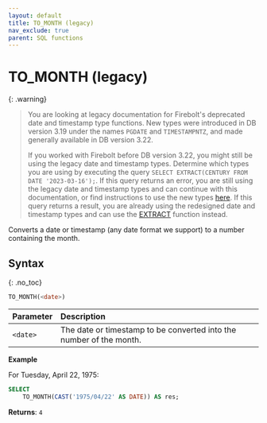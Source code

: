 ```yaml
---
layout: default
title: TO_MONTH (legacy)
nav_exclude: true
parent: SQL functions
---
```


# TO\_MONTH (legacy)

{: .warning}
  >You are looking at legacy documentation for Firebolt's deprecated date and timestamp type functions.
  >New types were introduced in DB version 3.19 under the names `PGDATE` and `TIMESTAMPNTZ`, and made generally available in DB version 3.22.
  >
  >If you worked with Firebolt before DB version 3.22, you might still be using the legacy date and timestamp types.
  >Determine which types you are using by executing the query `SELECT EXTRACT(CENTURY FROM DATE '2023-03-16');`.
  >If this query returns an error, you are still using the legacy date and timestamp types and can continue with this documentation, or find instructions to use the new types [here](../../release-notes/release-notes.md#date-and-timestamp-names-available-for-new-data-types).
  >If this query returns a result, you are already using the redesigned date and timestamp types and can use the [EXTRACT](./extract-new.md) function instead.

Converts a date or timestamp (any date format we support) to a number containing the month.

## Syntax
{: .no_toc}

```sql
TO_MONTH(<date>)
```

| Parameter | Description                                                         |
| :--------- | :------------------------------------------------------------------- |
| `<date>`  | The date or timestamp to be converted into the number of the month. |

**Example**

For Tuesday, April 22, 1975:

```sql
SELECT
	TO_MONTH(CAST('1975/04/22' AS DATE)) AS res;
```

**Returns**: `4`
